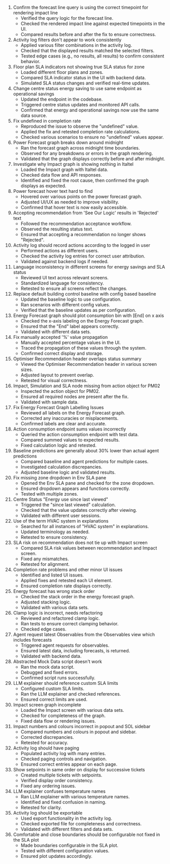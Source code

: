 1. Confirm the forecast line query is using the correct timepoint for rendering impact line
    - Verified the query logic for the forecast line.
    - Checked the rendered impact line against expected timepoints in the UI.
    - Compared results before and after the fix to ensure correctness.
2. Activity log filters don't appear to work consistently
    - Applied various filter combinations in the activity log.
    - Checked that the displayed results matched the selected filters.
    - Tested edge cases (e.g., no results, all results) to confirm consistent behavior.
3. Floor plan SLA indicators not showing true SLA status for zone
    - Loaded different floor plans and zones.
    - Compared SLA indicator status in the UI with backend data.
    - Simulated SLA status changes and verified real-time updates.
4. Change centre status energy saving to use same endpoint as operational savings
    - Updated the endpoint in the codebase.
    - Triggered centre status updates and monitored API calls.
    - Confirmed that energy and operational savings now use the same data source.
5. Fix undefined in completion rate
    - Reproduced the issue to observe the "undefined" value.
    - Applied the fix and retested completion rate calculations.
    - Checked various scenarios to ensure no "undefined" values appear.
6. Power Forecast graph breaks down around midnight
    - Ran the forecast graph across midnight time boundaries.
    - Observed for any breakdowns or errors in the graph rendering.
    - Validated that the graph displays correctly before and after midnight.
7. Investigate why Impact graph is showing nothing in Italtel
    - Loaded the Impact graph with Italtel data.
    - Checked data flow and API responses.
    - Identified and fixed the root cause, then confirmed the graph displays as expected.
8. Power forecast hover text hard to find
    - Hovered over various points on the power forecast graph.
    - Adjusted UI/UX as needed to improve visibility.
    - Confirmed that hover text is now easily accessible.
9. Accepting recommendation from 'See Our Logic' results in 'Rejected' text
    - Followed the recommendation acceptance workflow.
    - Observed the resulting status text.
    - Ensured that accepting a recommendation no longer shows "Rejected".
10. Activity log should record actions according to the logged in user
    - Performed actions as different users.
    - Checked the activity log entries for correct user attribution.
    - Validated against backend logs if needed.
11. Language inconsistency in different screens for energy savings and SLA status
    - Reviewed UI text across relevant screens.
    - Standardized language for consistency.
    - Retested to ensure all screens reflect the changes.
12. Replace default building control baseline with config based baseline
    - Updated the baseline logic to use configuration.
    - Ran scenarios with different config values.
    - Verified that the baseline updates as per configuration.
13. Energy Forecast graph should plot consumption bin with [End] on x axis
    - Checked the x-axis labeling on the Energy Forecast graph.
    - Ensured that the "End" label appears correctly.
    - Validated with different data sets.
14. Fix manually accepted '%' value propagation
    - Manually accepted percentage values in the UI.
    - Traced the propagation of these values through the system.
    - Confirmed correct display and storage.
15. Optimiser Recommendation header overlaps status summary
    - Viewed the Optimiser Recommendation header in various screen sizes.
    - Adjusted layout to prevent overlap.
    - Retested for visual correctness.
16. Impact, Simulation and SLA node missing from action object for PM02
    - Inspected the action object for PM02.
    - Ensured all required nodes are present after the fix.
    - Validated with sample data.
17. Fix Energy Forecast Graph Labelling Issues
    - Reviewed all labels on the Energy Forecast graph.
    - Corrected any inaccuracies or misplacements.
    - Confirmed labels are clear and accurate.
18. Action consumption endpoint sums values incorrectly
    - Queried the action consumption endpoint with test data.
    - Compared summed values to expected results.
    - Fixed calculation logic and retested.
19. Baseline predictions are generally about 30% lower than actual agent predictions
    - Compared baseline and agent predictions for multiple cases.
    - Investigated calculation discrepancies.
    - Adjusted baseline logic and validated results.
20. Fix missing zone dropdown in Env SLA pane
    - Opened the Env SLA pane and checked for the zone dropdown.
    - Ensured dropdown appears and functions correctly.
    - Tested with multiple zones.
21. Centre Status "Energy use since last viewed"
    - Triggered the "since last viewed" calculation.
    - Checked that the value updates correctly after viewing.
    - Validated with different user sessions.
22. Use of the term HVAC system in explanations
    - Searched for all instances of "HVAC system" in explanations.
    - Updated terminology as needed.
    - Retested to ensure consistency.
23. SLA risk on recommendation does not tie up with Impact screen
    - Compared SLA risk values between recommendation and Impact screen.
    - Fixed any mismatches.
    - Retested for alignment.
24. Completion rate problems and other minor UI issues
    - Identified and listed UI issues.
    - Applied fixes and retested each UI element.
    - Ensured completion rate displays correctly.
25. Energy forecast has wrong stack order
    - Checked the stack order in the energy forecast graph.
    - Adjusted stacking logic.
    - Validated with various data sets.
26. Clamp logic is incorrect, needs refactoring
    - Reviewed and refactored clamp logic.
    - Ran tests to ensure correct clamping behavior.
    - Checked edge cases.
27. Agent request latest Observables from the Observables view which includes forecasts
    - Triggered agent requests for observables.
    - Ensured latest data, including forecasts, is returned.
    - Validated with backend data.
28. Abstracted Mock Data script doesn't work
    - Ran the mock data script.
    - Debugged and fixed errors.
    - Confirmed script runs successfully.
29. LLM explainer should reference custom SLA limits
    - Configured custom SLA limits.
    - Ran the LLM explainer and checked references.
    - Ensured correct limits are used.
30. Impact screen graph incomplete
    - Loaded the Impact screen with various data sets.
    - Checked for completeness of the graph.
    - Fixed data flow or rendering issues.
31. Impact numbers and colours incorrect in popout and SOL sidebar
    - Compared numbers and colours in popout and sidebar.
    - Corrected discrepancies.
    - Retested for accuracy.
32. Activity log should have paging
    - Populated activity log with many entries.
    - Checked paging controls and navigation.
    - Ensured correct entries appear on each page.
33. Show setpoints in same order on display for successive tickets
    - Created multiple tickets with setpoints.
    - Verified display order consistency.
    - Fixed any ordering issues.
34. LLM explainer confuses temperature names
    - Ran LLM explainer with various temperature names.
    - Identified and fixed confusion in naming.
    - Retested for clarity.
35. Activity log should be exportable
    - Used export functionality in the activity log.
    - Checked exported file for completeness and correctness.
    - Validated with different filters and data sets.
36. Comfortable and close boundaries should be configurable not fixed in the SLA plot
    - Made boundaries configurable in the SLA plot.
    - Tested with different configuration values.
    - Ensured plot updates accordingly.